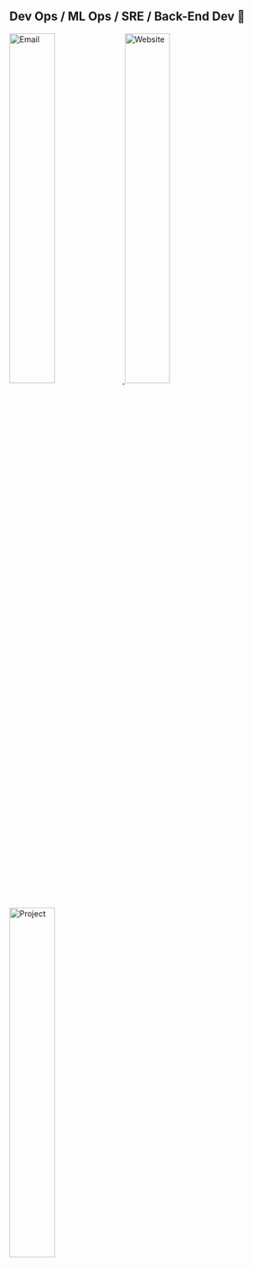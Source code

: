 ## Dev Ops / ML Ops / SRE / Back-End Dev 🚀

<a href="mailto:nkimtnt@gmail.com">
  <img src="https://img.shields.io/badge/Email-nkimtnt%40gmail.com-5C6BC0?style=for-the-badge&logo=gmail" alt="Email" width="40%"/>
</a>  

<a href="https://kimvayne.xyz">
  <img src="https://img.shields.io/badge/Website-kimvayne.xyz-FF6F61?style=for-the-badge&logo=firefox" alt="Website" width="40%"/>
</a>  

<a href="https://moolmeow.com">
  <img src="https://img.shields.io/badge/Project-moolmeow.com-6EBF8B?style=for-the-badge&logo=github" alt="Project" width="40%"/>
</a>
